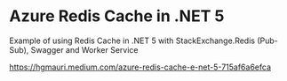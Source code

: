 #  Azure Redis Cache in .NET 5
Example of using Redis Cache in .NET 5 with StackExchange.Redis (Pub-Sub), Swagger and Worker Service 

https://hgmauri.medium.com/azure-redis-cache-e-net-5-715af6a6efca
